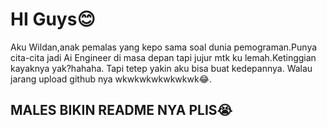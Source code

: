 # <strong>HI Guys😊</strong>

 <p>
Aku Wildan,anak pemalas yang kepo sama soal dunia pemograman.Punya cita-cita jadi Ai
Engineer di masa depan tapi jujur mtk ku lemah.Ketinggian kayaknya yak?hahaha.
Tapi tetep yakin aku bisa buat kedepannya.
Walau jarang upload github nya wkwkwkwkwkwkwk😂.
</p> 

## <strong>MALES BIKIN README NYA PLIS😭</strong>
